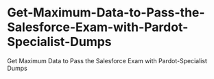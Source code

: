 # Get-Maximum-Data-to-Pass-the-Salesforce-Exam-with-Pardot-Specialist-Dumps
Get Maximum Data to Pass the Salesforce Exam with Pardot-Specialist Dumps
